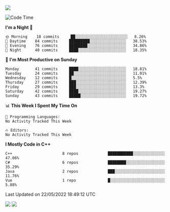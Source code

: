 ![](https://komarev.com/ghpvc/?username=lilpidgey&color=red)
<!--START_SECTION:waka-->
![Code Time](http://img.shields.io/badge/Code%20Time-0%20secs-blue)

**I'm a Night 🦉** 

```text
🌞 Morning    18 commits     ██░░░░░░░░░░░░░░░░░░░░░░░   8.26% 
🌆 Daytime    84 commits     █████████░░░░░░░░░░░░░░░░   38.53% 
🌃 Evening    76 commits     ████████░░░░░░░░░░░░░░░░░   34.86% 
🌙 Night      40 commits     ████░░░░░░░░░░░░░░░░░░░░░   18.35%

```
📅 **I'm Most Productive on Sunday** 

```text
Monday       41 commits     ████░░░░░░░░░░░░░░░░░░░░░   18.81% 
Tuesday      24 commits     ██░░░░░░░░░░░░░░░░░░░░░░░   11.01% 
Wednesday    12 commits     █░░░░░░░░░░░░░░░░░░░░░░░░   5.5% 
Thursday     27 commits     ███░░░░░░░░░░░░░░░░░░░░░░   12.39% 
Friday       29 commits     ███░░░░░░░░░░░░░░░░░░░░░░   13.3% 
Saturday     42 commits     ████░░░░░░░░░░░░░░░░░░░░░   19.27% 
Sunday       43 commits     █████░░░░░░░░░░░░░░░░░░░░   19.72%

```


📊 **This Week I Spent My Time On** 

```text
💬 Programming Languages: 
No Activity Tracked This Week

🔥 Editors: 
No Activity Tracked This Week

```

**I Mostly Code in C++** 

```text
C++                      8 repos             ███████████░░░░░░░░░░░░░░   47.06% 
C#                       6 repos             ████████░░░░░░░░░░░░░░░░░   35.29% 
Java                     2 repos             ███░░░░░░░░░░░░░░░░░░░░░░   11.76% 
Vue                      1 repo              █░░░░░░░░░░░░░░░░░░░░░░░░   5.88%

```



 Last Updated on 22/05/2022 18:49:12 UTC
<!--END_SECTION:waka-->
![](https://hit.yhype.me/github/profile?user_id=42968544)
![](https://komarev.com/ghpvc/?lilpidgey)
